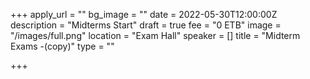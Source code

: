+++
apply_url = ""
bg_image = ""
date = 2022-05-30T12:00:00Z
description = "Midterms Start"
draft = true
fee = "0 ETB"
image = "/images/full.png"
location = "Exam Hall"
speaker = []
title = "Midterm Exams -(copy)"
type = ""

+++
